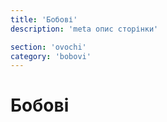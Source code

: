 ```yaml
---
title: 'Бобові'
description: 'meta опис сторінки'

section: 'ovochi'
category: 'bobovi'
---
```


# Бобові